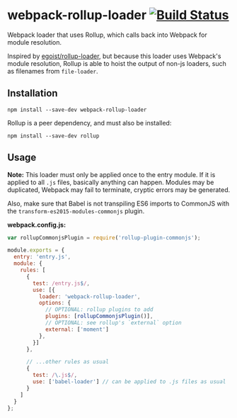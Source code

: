 # webpack-rollup-loader [![Build Status](https://travis-ci.org/erikdesjardins/webpack-rollup-loader.svg?branch=master)](https://travis-ci.org/erikdesjardins/webpack-rollup-loader)

Webpack loader that uses Rollup, which calls back into Webpack for module resolution.

Inspired by [egoist/rollup-loader](https://github.com/egoist/rollup-loader), but because this loader uses Webpack's module resolution, Rollup is able to hoist the output of non-js loaders, such as filenames from `file-loader`.

## Installation
  
`npm install --save-dev webpack-rollup-loader`

Rollup is a peer dependency, and must also be installed:

`npm install --save-dev rollup`

## Usage

**Note:** This loader must only be applied once to the entry module. If it is applied to all `.js` files, basically anything can happen. Modules may be duplicated, Webpack may fail to terminate, cryptic errors may be generated.

Also, make sure that Babel is not transpiling ES6 imports to CommonJS with the `transform-es2015-modules-commonjs` plugin.

**webpack.config.js:**

```js
var rollupCommonjsPlugin = require('rollup-plugin-commonjs');

module.exports = {
  entry: 'entry.js',
  module: {
    rules: [
      {
        test: /entry.js$/,
        use: [{
          loader: 'webpack-rollup-loader',
          options: {
            // OPTIONAL: rollup plugins to add
            plugins: [rollupCommonjsPlugin()],
            // OPTIONAL: see rollup's `external` option
            external: ['moment']
          },
        }]
      },

      // ...other rules as usual
      {
        test: /\.js$/,
        use: ['babel-loader'] // can be applied to .js files as usual
      }
    ]
  }
};
```
